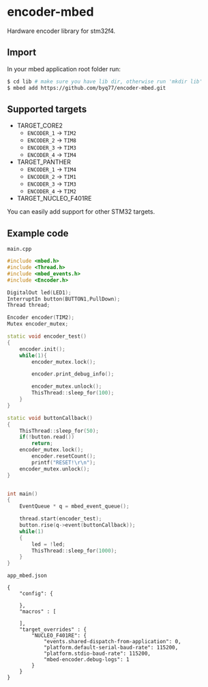 # encoder-mbed
Hardware encoder library for stm32f4.

## Import
In your mbed application root folder run:

```bash
$ cd lib # make sure you have lib dir, otherwise run 'mkdir lib'
$ mbed add https://github.com/byq77/encoder-mbed.git
```

## Supported targets

* TARGET_CORE2
    * `ENCODER_1` -> `TIM2`
    * `ENCODER_2` -> `TIM8`
    * `ENCODER_3` -> `TIM3`
    * `ENCODER_4` -> `TIM4`
* TARGET_PANTHER
    * `ENCODER_1` -> `TIM4`
    * `ENCODER_2` -> `TIM1`
    * `ENCODER_3` -> `TIM3`
    * `ENCODER_4` -> `TIM2`
* TARGET_NUCLEO_F401RE

You can easily add support for other STM32 targets.

## Example code

`main.cpp`
```cpp
#include <mbed.h>
#include <Thread.h>
#include <mbed_events.h>
#include <Encoder.h>

DigitalOut led(LED1);
InterruptIn button(BUTTON1,PullDown);
Thread thread;

Encoder encoder(TIM2);
Mutex encoder_mutex;

static void encoder_test()
{
    encoder.init();
    while(1){
        encoder_mutex.lock();

        encoder.print_debug_info();

        encoder_mutex.unlock();
        ThisThread::sleep_for(100);
    }
}

static void buttonCallback()
{
    ThisThread::sleep_for(50);
    if(!button.read())
        return;
    encoder_mutex.lock();
        encoder.resetCount();
        printf("RESET!\r\n");
    encoder_mutex.unlock();
}


int main()
{
    EventQueue * q = mbed_event_queue();

    thread.start(encoder_test);
    button.rise(q->event(buttonCallback));
    while(1)
    {
        led = !led;
        ThisThread::sleep_for(1000);
    }
}
```

`app_mbed.json`
```
{
    "config": {
       
    },
    "macros" : [
        
    ],
    "target_overrides" : {
        "NUCLEO_F401RE": {
            "events.shared-dispatch-from-application": 0,
            "platform.default-serial-baud-rate": 115200,
            "platform.stdio-baud-rate": 115200,
            "mbed-encoder.debug-logs": 1
        }
    }
}
```